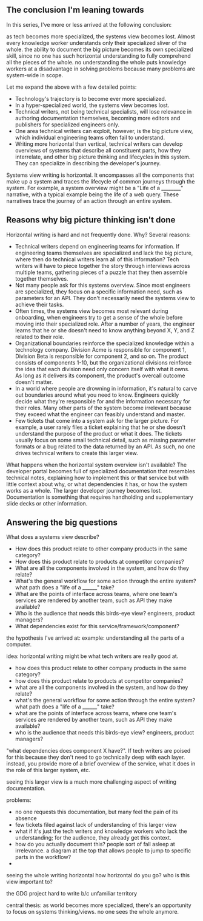 
## The conclusion I'm leaning towards

In this series, I've more or less arrived at the following conclusion:

as tech becomes more specialized, the systems view becomes lost. Almost every knowledge worker understands only their specialized sliver of the whole. the ability to document the big picture becomes its own specialized skill, since no one has such horizontal understanding to fully comprehend all the pieces of the whole. no understanding the whole puts knowledge workers at a disadvantage in solving problems because many problems are system-wide in scope.

Let me expand the above with a few detailed points:

* Technology's trajectory is to become ever more specialized.
* In a hyper-specialized world, the systems view becomes lost.
* Technical writers, not being technical specialists, will lose relevance in authoring documentation themselves, becoming more editors and publishers for specialized engineers only.
* One area technical writers can exploit, however, is the big picture view, which individual engineering teams often fail to understand.
* Writing more horizontal than vertical, technical writers can develop overviews of systems that describe all constituent parts, how they interrelate, and other big picture thinking and lifecycles in this system. They can specialize in describing the developer's journey.

Systems view writing is horizontal. It encompasses all the components that make up a system and traces the lifecycle of common journeys through the system. For example, a system overview might be a "Life of a ________" narrative, with a typical example being the life of a web query. These narratives trace the journey of an action through an entire system.

## Reasons why big picture thinking isn't done

Horizontal writing is hard and not frequently done. Why? Several reasons:

* Technical writers depend on engineering teams for information. If engineering teams themselves are specialized and lack the big picture, where then do technical writers learn all of this information? Tech writers will have to piece together the story through interviews across multiple teams, gathering pieces of a puzzle that they then assemble together themselves.
* Not many people ask for this systems overview. Since most engineers are specialized, they focus on a specific information need, such as parameters for an API. They don't necessarily need the systems view to achieve their tasks.
* Often times, the systems view becomes most relevant during onboarding, when engineers try to get a sense of the whole before moving into their specialized role. After a number of years, the engineer learns that he or she doesn't need to know anything beyond X, Y, and Z related to their role.
* Organizational boundaries reinforce the specialized knowledge within a technology company. Division Acme is responsible for component 1, Division Beta is responsible for component 2, and so on. The product consists of components 1-10, but the organizational divisions reinforce the idea that each division need only concern itself with what it owns. As long as it delivers its component, the product's overcall outcome doesn't matter.
* In a world where people are drowning in information, it's natural to carve out boundaries around what you need to know. Engineers quickly decide what they're responsible for and the information necessary for their roles. Many other parts of the system become irrelevant because they exceed what the engineer can feasibly understand and master.
* Few tickets that come into a system ask for the larger picture. For example, a user rarely files a ticket explaining that he or she doesn't understand the purpose of the product or what it does. The tickets usually focus on some small technical detail, such as missing parameter formats or a bug related to the data returned by an API. As such, no one drives technical writers to create this larger view.

What happens when the horizontal system overview isn't available? The developer portal becomes full of specialized documentation that resembles technical notes, explaining how to implement this or that service but with little context about why, or what dependencies it has, or how the system works as a whole. The larger developer journey becomes lost. Documentation is something that requires handholding and supplementary slide decks or other information.

## Answering the big questions

What does a systems view describe?

* How does this product relate to other company products in the same category?
* How does this product relate to products at competitor companies?
* What are all the components involved in the system, and how do they relate?
* What's the general workflow for some action through the entire system? what path does a "life of a ______" take?
* What are the points of interface across teams, where one team's services are rendered by another team, such as API they make available?
* Who is the audience that needs this birds-eye view? engineers, product managers?
* What dependencies exist for this service/framework/component?



the hypothesis I've arrived at: 
example: understanding all the parts of a computer.

idea: horizontal writing might be what tech writers are really good at.
* how does this product relate to other company products in the same category?
* how does this product relate to products at competitor companies?
* what are all the components involved in the system, and how do they relate?
* what's the general workflow for some action through the entire system? what path does a "life of a ______" take?
* what are the points of interface across teams, where one team's services are rendered by another team, such as API they make available?
* who is the audience that needs this birds-eye view? engineers, product managers?

"what dependencies does component X have?". If
tech writers are poised for this because they don't need to go technically deep with each layer. instead, you provide more of a brief overview of the service, what it does in the role of this larger system, etc.

seeing this larger view is a much more challenging aspect of writing documentation.

problems:
- no one requests this documentation, but many feel the pain of its absence
- few tickets filed against lack of understanding of this larger view
- what if it's just the tech writers and knowledge workers who lack the understanding; for the audience, they already get this context.
- how do you actually document this? people sort of fall asleep at irrelevance. a diagram at the top that allows people to jump to specific parts in the workflow? 
- 


seeing the whole
writing horizontal
how horizontal do you go? 
who is this view important to?

the GDG project
hard to write b/c unfamiliar territory

central thesis: as world becomes more specialized, there's an opportunity to focus on systems thinking/views. no one sees the whole anymore.


